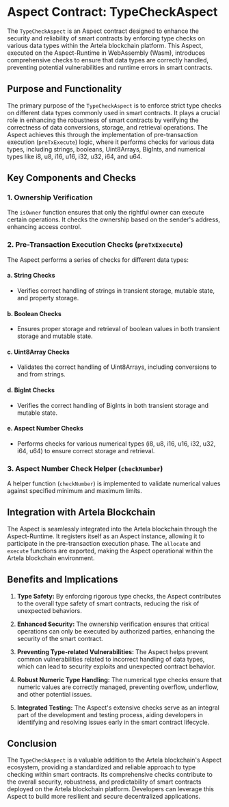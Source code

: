 # Aspect Contract: TypeCheckAspect

The `TypeCheckAspect` is an Aspect contract designed to enhance the security and reliability of smart contracts by enforcing type checks on various data types within the Artela blockchain platform. This Aspect, executed on the Aspect-Runtime in WebAssembly (Wasm), introduces comprehensive checks to ensure that data types are correctly handled, preventing potential vulnerabilities and runtime errors in smart contracts.

## Purpose and Functionality

The primary purpose of the `TypeCheckAspect` is to enforce strict type checks on different data types commonly used in smart contracts. It plays a crucial role in enhancing the robustness of smart contracts by verifying the correctness of data conversions, storage, and retrieval operations. The Aspect achieves this through the implementation of pre-transaction execution (`preTxExecute`) logic, where it performs checks for various data types, including strings, booleans, Uint8Arrays, BigInts, and numerical types like i8, u8, i16, u16, i32, u32, i64, and u64.

## Key Components and Checks

### 1. Ownership Verification
The `isOwner` function ensures that only the rightful owner can execute certain operations. It checks the ownership based on the sender's address, enhancing access control.

### 2. Pre-Transaction Execution Checks (`preTxExecute`)
The Aspect performs a series of checks for different data types:

#### a. String Checks
- Verifies correct handling of strings in transient storage, mutable state, and property storage.

#### b. Boolean Checks
- Ensures proper storage and retrieval of boolean values in both transient storage and mutable state.

#### c. Uint8Array Checks
- Validates the correct handling of Uint8Arrays, including conversions to and from strings.

#### d. BigInt Checks
- Verifies the correct handling of BigInts in both transient storage and mutable state.

#### e. Aspect Number Checks
- Performs checks for various numerical types (i8, u8, i16, u16, i32, u32, i64, u64) to ensure correct storage and retrieval.

### 3. Aspect Number Check Helper (`checkNumber`)
A helper function (`checkNumber`) is implemented to validate numerical values against specified minimum and maximum limits.

## Integration with Artela Blockchain

The Aspect is seamlessly integrated into the Artela blockchain through the Aspect-Runtime. It registers itself as an Aspect instance, allowing it to participate in the pre-transaction execution phase. The `allocate` and `execute` functions are exported, making the Aspect operational within the Artela blockchain environment.

## Benefits and Implications

1. **Type Safety:** By enforcing rigorous type checks, the Aspect contributes to the overall type safety of smart contracts, reducing the risk of unexpected behaviors.

2. **Enhanced Security:** The ownership verification ensures that critical operations can only be executed by authorized parties, enhancing the security of the smart contract.

3. **Preventing Type-related Vulnerabilities:** The Aspect helps prevent common vulnerabilities related to incorrect handling of data types, which can lead to security exploits and unexpected contract behavior.

4. **Robust Numeric Type Handling:** The numerical type checks ensure that numeric values are correctly managed, preventing overflow, underflow, and other potential issues.

5. **Integrated Testing:** The Aspect's extensive checks serve as an integral part of the development and testing process, aiding developers in identifying and resolving issues early in the smart contract lifecycle.

## Conclusion

The `TypeCheckAspect` is a valuable addition to the Artela blockchain's Aspect ecosystem, providing a standardized and reliable approach to type checking within smart contracts. Its comprehensive checks contribute to the overall security, robustness, and predictability of smart contracts deployed on the Artela blockchain platform. Developers can leverage this Aspect to build more resilient and secure decentralized applications.